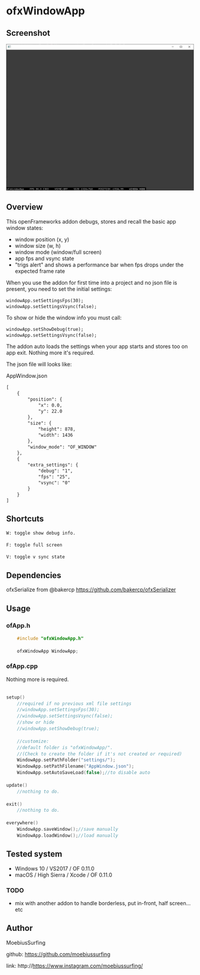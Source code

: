 # ofxWindowApp

## Screenshot
![Alt text](/screenshot.JPG?raw=true "MoebiusSurfing")

## Overview

This openFrameworks addon debugs, stores and recall the basic app window states:

* window position (x, y) 
* window size (w, h) 
* window mode (window/full screen)
* app fps and vsync state
* "trigs alert" and shows a performance bar when fps drops under the expected frame rate

When you use the addon for first time into a project and no json file is present, you need to set the initial settings:

```
windowApp.setSettingsFps(30);
windowApp.setSettingsVsync(false);
```

To show or hide the window info you must call:
```
windowApp.setShowDebug(true);
windowApp.setSettingsVsync(false);
```

The addon auto loads the settings when your app starts and stores too on app exit. Nothing more it's required.

The json file will looks like:

AppWindow.json
```
[
    {
        "position": {
            "x": 0.0,
            "y": 22.0
        },
        "size": {
            "height": 878,
            "width": 1436
        },
        "window_mode": "OF_WINDOW"
    },
    {
        "extra_settings": {
            "debug": "1",
            "fps": "25",
            "vsync": "0"
        }
    }
]
```


## Shortcuts

```
W: toggle show debug info.

F: toggle full screen

V: toggle v sync state
```


## Dependencies

ofxSerialize from @bakercp 
https://github.com/bakercp/ofxSerializer


## Usage

### ofApp.h
```cpp
    #include "ofxWindowApp.h"

    ofxWindowApp WindowApp;
```

### ofApp.cpp
Nothing more is required.

```cpp 

setup()
    //required if no previous xml file settings 
    //windowApp.setSettingsFps(30);
    //windowApp.setSettingsVsync(false);
    //show or hide
    //windowApp.setShowDebug(true);

    //customize: 
    //default folder is "ofxWindowApp/". 
    //(Check to create the folder if it's not created or required)
    WindowApp.setPathFolder("settings/");
    WindowApp.setPathFilename("AppWindow.json");
    WindowApp.setAutoSaveLoad(false);//to disable auto

update()
    //nothing to do.

exit()
    //nothing to do.
       
everywhere()       
    WindowApp.saveWindow();//save manually
    WindowApp.loadWindow();//load manually
```


## Tested system

- Windows 10 / VS2017 / OF 0.11.0
- macOS / High Sierra / Xcode / OF 0.11.0


### TODO

+ mix with another addon to handle borderless, put in-front, half screen... etc


## Author

MoebiusSurfing

github: https://github.com/moebiussurfing

link: http://https://www.instagram.com/moebiussurfing/
